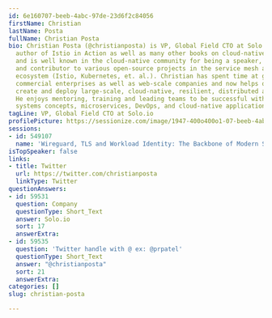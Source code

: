 ```yaml
---
id: 6e160707-beeb-4abc-97de-23d6f2c84056
firstName: Christian
lastName: Posta
fullName: Christian Posta
bio: Christian Posta (@christianposta) is VP, Global Field CTO at Solo.io. He is the
  author of Istio in Action as well as many other books on cloud-native architecture
  and is well known in the cloud-native community for being a speaker, blogger (https://blog.christianposta.com)
  and contributor to various open-source projects in the service mesh and cloud-native
  ecosystem (Istio, Kubernetes, et. al.). Christian has spent time at government,
  commercial enterprises as well as web-scale companies and now helps organizations
  create and deploy large-scale, cloud-native, resilient, distributed architectures.
  He enjoys mentoring, training and leading teams to be successful with distributed
  systems concepts, microservices, DevOps, and cloud-native application design.
tagLine: VP, Global Field CTO at Solo.io
profilePicture: https://sessionize.com/image/1947-400o400o1-07-beeb-4abc-97de-23d6f2c84056.9e066126-c03f-42ae-8ea4-7b80961e0a4b.jpg
sessions:
- id: 549107
  name: 'Wireguard, TLS and Workload Identity: The Backbone of Modern Service Networking'
isTopSpeaker: false
links:
- title: Twitter
  url: https://twitter.com/christianposta
  linkType: Twitter
questionAnswers:
- id: 59531
  question: Company
  questionType: Short_Text
  answer: Solo.io
  sort: 17
  answerExtra: 
- id: 59535
  question: 'Twitter handle with @ ex: @prpatel'
  questionType: Short_Text
  answer: "@christianposta"
  sort: 21
  answerExtra: 
categories: []
slug: christian-posta

---
```

